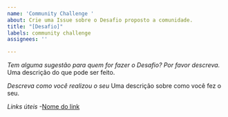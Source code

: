 ```yaml
---
name: 'Community Challenge '
about: Crie uma Issue sobre o Desafio proposto a comunidade.
title: "[Desafio]"
labels: community challenge
assignees: ''

---
```


*Tem alguma sugestão para quem for fazer o Desafio? Por favor descreva.*
Uma descrição do que pode ser feito. 

*Descreva como você realizou o seu*
Uma descrição sobre como você fez o seu. 

*Links úteis*
-[Nome do link](URL)
